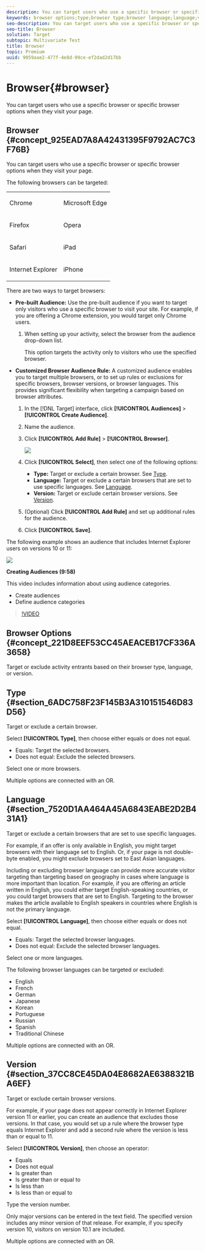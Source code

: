 ```yaml
---
description: You can target users who use a specific browser or specific browser options when they visit your page.
keywords: browser options;type;browser type;browser language;language;version;browser version
seo-description: You can target users who use a specific browser or specific browser options when they visit your page.
seo-title: Browser
solution: Target
subtopic: Multivariate Test
title: Browser
topic: Premium
uuid: 9059aae2-477f-4e8d-99ce-ef2dad2d17bb
---
```


# Browser{#browser}

You can target users who use a specific browser or specific browser options when they visit your page.

## Browser {#concept_925EAD7A8A42431395F9792AC7C3F76B}

You can target users who use a specific browser or specific browser options when they visit your page. 

The following browsers can be targeted:

<table id="table_71E18114B6E2469C836D9A8067BFA811"> 
 <tbody> 
  <tr> 
   <td colname="col1"> <p>Chrome </p> </td> 
   <td colname="col2"> <p>Microsoft Edge </p> </td> 
  </tr> 
  <tr> 
   <td colname="col1"> <p>Firefox </p> </td> 
   <td colname="col2"> <p>Opera </p> </td> 
  </tr> 
  <tr> 
   <td colname="col1"> <p>Safari </p> </td> 
   <td colname="col2"> <p>iPad </p> </td> 
  </tr> 
  <tr> 
   <td colname="col1"> <p>Internet Explorer </p> </td> 
   <td colname="col2"> <p>iPhone </p> </td> 
  </tr> 
 </tbody> 
</table>

There are two ways to target browsers:

* **Pre-built Audience:** Use the pre-built audience if you want to target only visitors who use a specific browser to visit your site. For example, if you are offering a Chrome extension, you would target only Chrome users.

    1. When setting up your activity, select the browser from the audience drop-down list.

       This option targets the activity only to visitors who use the specified browser.

* **Customized Browser Audience Rule:** A customized audience enables you to target multiple browsers, or to set up rules or exclusions for specific browsers, browser versions, or browser languages. This provides significant flexibility when targeting a campaign based on browser attributes.

    1. In the [!DNL Target] interface, click **[!UICONTROL Audiences]** > **[!UICONTROL Create Audience]**. 
    1. Name the audience. 
    1. Click **[!UICONTROL Add Rule]** > **[!UICONTROL Browser]**.

       ![](assets/target_browser.png)

    1. Click **[!UICONTROL Select]**, then select one of the following options:

        * **Type:** Target or exclude a certain browser. See [Type](../../../c-target/c-audiences/c-target-rules/browser.md#section_6ADC758F23F145B3A310151546D83D56). 
        * **Language:** Target or exclude a certain browsers that are set to use specific languages. See [Language](../../../c-target/c-audiences/c-target-rules/browser.md#section_7520D1AA464A45A6843EABE2D2B431A1). 
        * **Version:** Target or exclude certain browser versions. See [Version](../../../c-target/c-audiences/c-target-rules/browser.md#section_37CC8CE45DA04E8682AE6388321BA6EF).

    1. (Optional) Click **[!UICONTROL Add Rule]** and set up additional rules for the audience. 
    1. Click **[!UICONTROL Save]**.

The following example shows an audience that includes Internet Explorer users on versions 10 or 11:

![](assets/target_exclude_ie.png)

**Creating Audiences (9:58)**

This video includes information about using audience categories.

* Create audiences 
* Define audience categories

>[!VIDEO](https://www.youtube.com/watch?v=wV9lVTSOxMk) 

## Browser Options {#concept_221D8EEF53CC45AEACEB17CF336A3658}

Target or exclude activity entrants based on their browser type, language, or version.

## Type {#section_6ADC758F23F145B3A310151546D83D56}

<!-- 

target/c_browser_options.xml

 -->

Target or exclude a certain browser.

Select **[!UICONTROL Type]**, then choose either equals or does not equal.

* Equals: Target the selected browsers. 
* Does not equal: Exclude the selected browsers.

Select one or more browsers.

Multiple options are connected with an OR.

## Language {#section_7520D1AA464A45A6843EABE2D2B431A1}

Target or exclude a certain browsers that are set to use specific languages.

For example, if an offer is only available in English, you might target browsers with their language set to English. Or, if your page is not double-byte enabled, you might exclude browsers set to East Asian languages.

Including or excluding browser language can provide more accurate visitor targeting than targeting based on geography in cases where language is more important than location. For example, if you are offering an article written in English, you could either target English-speaking countries, or you could target browsers that are set to English. Targeting to the browser makes the article available to English speakers in countries where English is not the primary language.

Select **[!UICONTROL Language]**, then choose either equals or does not equal.

* Equals: Target the selected browser languages. 
* Does not equal: Exclude the selected browser languages.

Select one or more languages.

The following browser languages can be targeted or excluded:

* English 
* French 
* German 
* Japanese 
* Korean 
* Portuguese 
* Russian 
* Spanish 
* Traditional Chinese

Multiple options are connected with an OR.

## Version {#section_37CC8CE45DA04E8682AE6388321BA6EF}

Target or exclude certain browser versions.

For example, if your page does not appear correctly in Internet Explorer version 11 or earlier, you can create an audience that excludes those versions. In that case, you would set up a rule where the browser type equals Internet Explorer and add a second rule where the version is less than or equal to 11.

Select **[!UICONTROL Version]**, then choose an operator:

* Equals 
* Does not equal 
* Is greater than 
* Is greater than or equal to 
* Is less than 
* Is less than or equal to

Type the version number.

Only major versions can be entered in the text field. The specified version includes any minor version of that release. For example, if you specify version 10, visitors on version 10.1 are included.

Multiple options are connected with an OR. 
